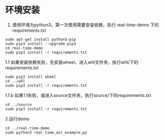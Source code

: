 # 环境安装

1. 使用环境为python3，第一次使用需要安装依赖，执行 real-time-demo 下的requirements.txt
```
sudo apt-get install python3-pip
sudo pip3 install --upgrade pip3
cd real-time-demo
sudo pip3 install -r requirements.txt
```

1.1 如果安装依赖失败，先安装wheel，进入whl文件夹，执行whl/下的requirements.txt
```
sudo pip3 install wheel
cd ../whl
sudo pip3 install -r requirements.txt
```

1.1.b 如果1.1失败，或进入source文件夹，执行source/下的requirements.txt
```
cd ../source
sudo pip3 install -r requirements.txt
```

2.运行demo
```
cd ../real-time-demo
sudo python3 real_time_asr_example.py
```


